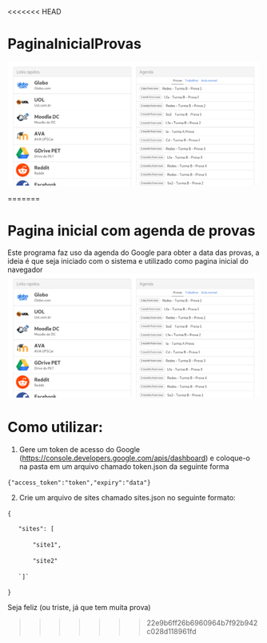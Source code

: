 <<<<<<< HEAD
# PaginaInicialProvas
![Alt text](print.png?raw=true "Print")

=======
# Pagina inicial com agenda de provas
Este programa faz uso da agenda do Google para obter a data das provas, a ideia é que seja iniciado com o sistema e utilizado como pagina inicial do navegador
![Alt text](print.png?raw=true "Print")

# Como utilizar:

1. Gere um token de acesso do Google (https://console.developers.google.com/apis/dashboard) e coloque-o na pasta em um arquivo chamado token.json da seguinte forma
 
 `{"access_token":"token","expiry":"data"}` 

2. Crie um arquivo de sites chamado sites.json no seguinte formato:
  
  `{`

       "sites": [

           "site1",

           "site2"

       `]`
   `}`



   Seja feliz (ou triste, já que tem muita prova)
>>>>>>> 22e9b6ff26b6960964b7f92b942c028d118961fd
